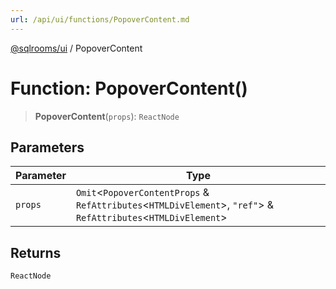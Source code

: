 ```yaml
---
url: /api/ui/functions/PopoverContent.md
---
```

[@sqlrooms/ui](../index.md) / PopoverContent

# Function: PopoverContent()

> **PopoverContent**(`props`): `ReactNode`

## Parameters

| Parameter | Type |
| ------ | ------ |
| `props` | `Omit`<`PopoverContentProps` & `RefAttributes`<`HTMLDivElement`>, `"ref"`> & `RefAttributes`<`HTMLDivElement`> |

## Returns

`ReactNode`
